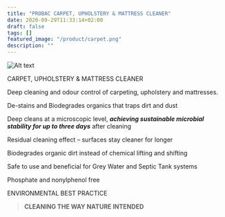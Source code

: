 ```yaml
---
title: "PROBAC CARPET, UPHOLSTERY & MATTRESS CLEANER"
date: 2020-09-29T11:33:14+02:00
draft: false
tags: []
featured_image: "/product/carpet.png"
description: ""
---
```

![Alt text](/product/carpet.png)

CARPET, UPHOLSTERY & MATTRESS CLEANER

Deep cleaning and odour control of carpeting,
upholstery and mattresses. 

De-stains and Biodegrades organics that traps dirt and dust

Deep cleans at a microscopic level, ***achieving
sustainable microbial stability for up to three days***
after cleaning

Residual cleaning effect – surfaces stay cleaner
for longer

Biodegrades organic dirt instead of chemical
lifting and shifting

Safe to use and beneficial for Grey Water
and Septic Tank systems

Phosphate and nonylphenol free

ENVIRONMENTAL BEST PRACTICE

>**CLEANING THE WAY NATURE INTENDED**